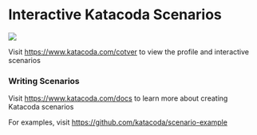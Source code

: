# Interactive Katacoda Scenarios

[![](http://shields.katacoda.com/katacoda/cotver/count.svg)](https://www.katacoda.com/cotver "Get your profile on Katacoda.com")

Visit https://www.katacoda.com/cotver to view the profile and interactive scenarios

### Writing Scenarios
Visit https://www.katacoda.com/docs to learn more about creating Katacoda scenarios

For examples, visit https://github.com/katacoda/scenario-example
